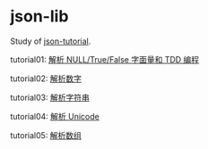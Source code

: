 # json-lib
Study of [json-tutorial](https://github.com/miloyip/json-tutorial).

tutorial01: [解析 NULL/True/False 字面量和 TDD 编程](./tutorial01)

tutorial02: [解析数字](./tutorial02)

tutorial03: [解析字符串](./tutorial03)

tutorial04: [解析 Unicode](./tutorial04)

tutorial05: [解析数组](./tutorial05)
